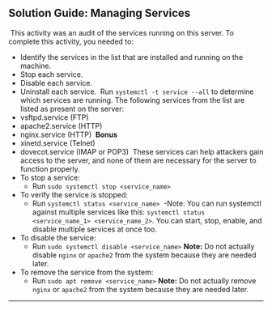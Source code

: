 ## Solution Guide: Managing Services
​
 This activity was an audit of the services running on this server. To complete this activity, you needed to:
​
- Identify the services in the list that are installed and running on the machine.
​
​
- Stop each service.
​
- Disable each service.
​
- Uninstall each service.
​
Run `systemctl -t service --all` to determine which services are running.  The following services from the list are listed as present on the server:
​
- vsftpd.service (FTP)
​
- apache2.service (HTTP)
​
- nginx.service (HTTP)
​
**Bonus**
​
- xinetd.service (Telnet)
​
- dovecot.service (IMAP or POP3)
​
These services can help attackers gain access to the server, and none of them are necessary for the server to function properly.
​
- To stop a service:
​
  - Run `sudo systemctl stop <service_name>`
​
- To verify the service is stopped:
​
  - Run `systemctl status <service_name>`
​
  -Note: You can run systemctl against multiple services like this: `systemctl status <service_name_1> <service_name_2>`.  You can start, stop, enable, and disable multiple services at once too. 
​
- To disable the service:
​
  - Run `sudo systemctl disable <service_name>` 
​
    **Note:** Do not actually disable `nginx` or `apache2` from the system because they are needed later.
​
- To remove the service from the system:
​
  - Run `sudo apt remove <service_name>`
​
    **Note:** Do not actually remove `nginx` or `apache2` from the system because they are needed later.
​
---
